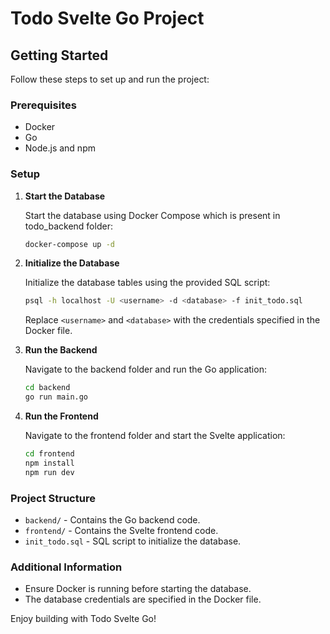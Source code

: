 # Todo Svelte Go Project

## Getting Started

Follow these steps to set up and run the project:

### Prerequisites

- Docker
- Go
- Node.js and npm

### Setup

1. **Start the Database**

   Start the database using Docker Compose which is present in todo_backend folder:

   ```sh
   docker-compose up -d
   ```

2. **Initialize the Database**

   Initialize the database tables using the provided SQL script:

   ```sh
   psql -h localhost -U <username> -d <database> -f init_todo.sql
   ```

   Replace `<username>` and `<database>` with the credentials specified in the Docker file.

3. **Run the Backend**

   Navigate to the backend folder and run the Go application:

   ```sh
   cd backend
   go run main.go
   ```

4. **Run the Frontend**

   Navigate to the frontend folder and start the Svelte application:

   ```sh
   cd frontend
   npm install
   npm run dev
   ```

### Project Structure

- `backend/` - Contains the Go backend code.
- `frontend/` - Contains the Svelte frontend code.
- `init_todo.sql` - SQL script to initialize the database.

### Additional Information

- Ensure Docker is running before starting the database.
- The database credentials are specified in the Docker file.

Enjoy building with Todo Svelte Go!

